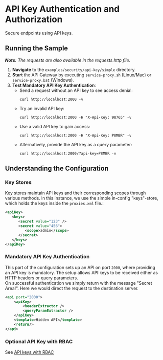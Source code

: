 # API Key Authentication and Authorization

Secure endpoints using API keys.

## Running the Sample
***Note:*** *The requests are also available in the requests.http file.*

1. **Navigate** to the `examples/security/api-key/simple` directory.
2. **Start** the API Gateway by executing `service-proxy.sh` (Linux/Mac) or `service-proxy.bat` (Windows).
3. **Test Mandatory API Key Authentication**:
    - Send a request without an API key to see access denial:
      ```
      curl http://localhost:2000 -v
      ```
    - Try an invalid API key:
      ```
      curl http://localhost:2000 -H "X-Api-Key: 98765" -v
      ```
    - Use a valid API key to gain access:
      ```
      curl http://localhost:2000 -H "X-Api-Key: P8MBR" -v
      ```
    - Alternatively, provide the API key as a query parameter:
      ```
      curl http://localhost:2000/?api-key=P8MBR -v
      ```

## Understanding the Configuration

### Key Stores
Key stores maintain API keys and their corresponding scopes through various methods. In this instance, we use the simple in-config "keys"-store, which holds the keys inside the `proxies.xml` file.:

```xml
<apiKey>
   <keys>
      <secret value="123" />
      <secret value="456">
         <scope>admin</scope>
      </secret>
   </keys>
</apiKey>
```

### Mandatory API Key Authentication
This part of the configuration sets up an API on port `2000`, where providing an API key is mandatory. The setup allows API keys to be received either as HTTP headers or query parameters.  
On successful authentication we simply return with the message "Secret Area!". Here we would direct the request to the destination server.

```xml
<api port="2000">
    <apiKey>
        <headerExtractor />
        <queryParamExtractor />
    </apiKey>
    <template>Hidden API</template>
    <return/>
</api>
```
###  Optional API Key with RBAC
See [API keys with RBAC](./../rbac/README.md)
